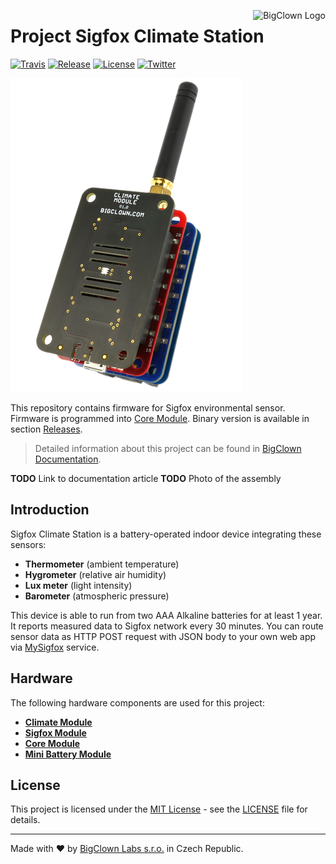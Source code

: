 <a href="https://www.bigclown.com"><img src="https://s3.eu-central-1.amazonaws.com/bigclown/gh-readme-logo.png" alt="BigClown Logo" align="right"></a>

# Project Sigfox Climate Station

[![Travis](https://img.shields.io/travis/bigclownlabs/bcp-sigfox-climate-station/master.svg)](https://travis-ci.org/bigclownlabs/bcp-sigfox-climate-station)
[![Release](https://img.shields.io/github/release/bigclownlabs/bcp-sigfox-climate-station.svg)](https://github.com/bigclownlabs/bcp-sigfox-climate-station/releases)
[![License](https://img.shields.io/github/license/bigclownlabs/bcp-sigfox-climate-station.svg)](https://github.com/bigclownlabs/bcp-sigfox-climate-station/blob/master/LICENSE)
[![Twitter](https://img.shields.io/twitter/follow/BigClownLabs.svg?style=social&label=Follow)](https://twitter.com/BigClownLabs)

![sigfox-climate-station](images/sf-clima.png)

This repository contains firmware for Sigfox environmental sensor.
Firmware is programmed into [Core Module](https://shop.bigclown.com/products/core-module).
Binary version is available in section [Releases](https://github.com/bigclownlabs/bcp-sigfox-climate-station/releases).

> Detailed information about this project can be found in [BigClown Documentation](https://doc.bigclown.com).

**TODO** Link to documentation article
**TODO** Photo of the assembly

## Introduction

Sigfox Climate Station is a battery-operated indoor device integrating these sensors:

* **Thermometer** (ambient temperature)
* **Hygrometer** (relative air humidity)
* **Lux meter** (light intensity)
* **Barometer** (atmospheric pressure)

This device is able to run from two AAA Alkaline batteries for at least 1 year.
It reports measured data to Sigfox network every 30 minutes.
You can route sensor data as HTTP POST request with JSON body to your own web app via [MySigfox](https://www.mysigfox.com) service.

## Hardware

The following hardware components are used for this project:

* **[Climate Module](https://shop.bigclown.com/products/climate-module)**
* **[Sigfox Module](https://shop.bigclown.com/products/sigfox-module)**
* **[Core Module](https://shop.bigclown.com/products/core-module)**
* **[Mini Battery Module](https://shop.bigclown.com/products/minibattery-module)**

## License

This project is licensed under the [MIT License](https://opensource.org/licenses/MIT/) - see the [LICENSE](LICENSE) file for details.

---

Made with ❤ by [BigClown Labs s.r.o.](https://www.bigclown.com) in Czech Republic.
